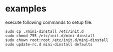 examples
========

execute following commands to setup file:

	sudo cp ./mini-dinstall /etc/init.d
	sudo chmod 755 /etc/init.d/mini-dinstall
	sudo chown root:root /etc/init.d/mini-dinstall
	sudo update-rc.d mini-dinstall defaults
